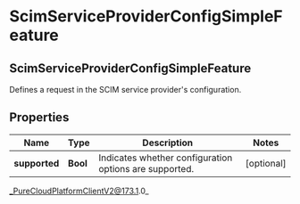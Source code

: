 # ScimServiceProviderConfigSimpleFeature

## ScimServiceProviderConfigSimpleFeature
Defines a request in the SCIM service provider&#39;s configuration.

## Properties

|Name | Type | Description | Notes|
|------------ | ------------- | ------------- | -------------|
| **supported** | **Bool** | Indicates whether configuration options are supported. | [optional] |



_PureCloudPlatformClientV2@173.1.0_
